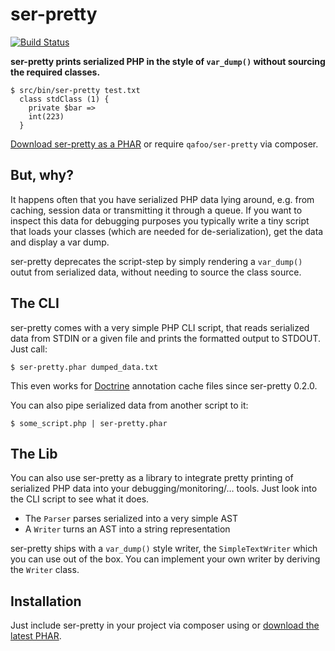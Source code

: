 # ser-pretty

[![Build Status](https://travis-ci.org/Qafoo/ser-pretty.svg?branch=master)](https://travis-ci.org/Qafoo/ser-pretty)

**ser-pretty prints serialized PHP in the style of `var_dump()` without
sourcing the required classes.**

    $ src/bin/ser-pretty test.txt 
      class stdClass (1) {
        private $bar =>
        int(223)
      }

[Download ser-pretty as a PHAR](https://github.com/Qafoo/ser-pretty/releases)
or require `qafoo/ser-pretty` via composer.

## But, why?

It happens often that you have serialized PHP data lying around, e.g. from
caching, session data or transmitting it through a queue. If you want to
inspect this data for debugging purposes you typically write a tiny script that
loads your classes (which are needed for de-serialization), get the data and
display a var dump.

ser-pretty deprecates the script-step by simply rendering a `var_dump()` outut
from serialized data, without needing to source the class source.

## The CLI

ser-pretty comes with a very simple PHP CLI script, that reads serialized data
from STDIN or a given file and prints the formatted output to STDOUT. Just
call:

    $ ser-pretty.phar dumped_data.txt

This even works for [Doctrine](http://docs.doctrine-project.org/) annotation
cache files since ser-pretty 0.2.0.

You can also pipe serialized data from another script to it:

    $ some_script.php | ser-pretty.phar


## The Lib

You can also use ser-pretty as a library to integrate pretty printing of
serialized PHP data into your debugging/monitoring/… tools. Just look into the
CLI script to see what it does.

* The `Parser` parses serialized into a very simple AST
* A `Writer` turns an AST into a string representation

ser-pretty ships with a `var_dump()` style writer, the `SimpleTextWriter` which
you can use out of the box. You can implement your own writer by deriving the
`Writer` class.

## Installation

Just include ser-pretty in your project via composer using 
or [download the latest PHAR](https://github.com/Qafoo/ser-pretty/releases).
